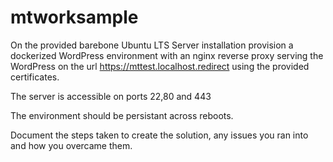 # mtworksample

On the provided barebone Ubuntu LTS Server installation provision a dockerized WordPress environment with an nginx reverse proxy serving the WordPress on the url
https://mttest.localhost.redirect using the provided certificates.

The server is accessible on ports 22,80 and 443

The environment should be persistant across reboots.

Document the steps taken to create the solution, any issues you ran into and how you overcame them.
